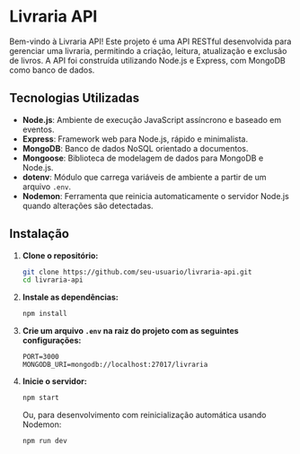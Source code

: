 # Livraria API

Bem-vindo à Livraria API! Este projeto é uma API RESTful desenvolvida para gerenciar uma livraria, permitindo a criação, leitura, atualização e exclusão de livros. A API foi construída utilizando Node.js e Express, com MongoDB como banco de dados.

## Tecnologias Utilizadas

- **Node.js**: Ambiente de execução JavaScript assíncrono e baseado em eventos.
- **Express**: Framework web para Node.js, rápido e minimalista.
- **MongoDB**: Banco de dados NoSQL orientado a documentos.
- **Mongoose**: Biblioteca de modelagem de dados para MongoDB e Node.js.
- **dotenv**: Módulo que carrega variáveis de ambiente a partir de um arquivo `.env`.
- **Nodemon**: Ferramenta que reinicia automaticamente o servidor Node.js quando alterações são detectadas.

## Instalação

1. **Clone o repositório:**
   ```bash
   git clone https://github.com/seu-usuario/livraria-api.git
   cd livraria-api
   ```

2. **Instale as dependências:**
   ```bash
   npm install
   ```

3. **Crie um arquivo `.env` na raiz do projeto com as seguintes configurações:**
   ```env
   PORT=3000
   MONGODB_URI=mongodb://localhost:27017/livraria
   ```

4. **Inicie o servidor:**
   ```bash
   npm start
   ```

   Ou, para desenvolvimento com reinicialização automática usando Nodemon:
   ```bash
   npm run dev
   ```

